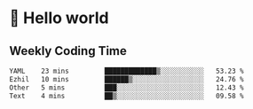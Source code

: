 # 🍻 Hello world

## Weekly Coding Time
<!--START_SECTION:waka-->

```txt
YAML    23 mins         █████████████▒░░░░░░░░░░░   53.23 %
Ezhil   10 mins         ██████▒░░░░░░░░░░░░░░░░░░   24.76 %
Other   5 mins          ███░░░░░░░░░░░░░░░░░░░░░░   12.43 %
Text    4 mins          ██▒░░░░░░░░░░░░░░░░░░░░░░   09.58 %
```

<!--END_SECTION:waka-->
